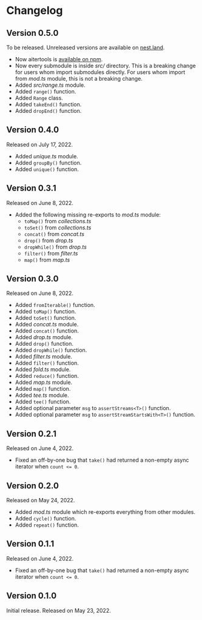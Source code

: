 <!-- deno-fmt-ignore-file -->

Changelog
=========

Version 0.5.0
-------------

To be released.  Unreleased versions are available on [nest.land].

 -  Now aitertools is [available on npm].
 -  Now every submodule is inside *src/* directory.  This is a breaking change
    for users whom import submodules directly.  For users whom import from
    *mod.ts* module, this is not a breaking change.
 -  Added *src/range.ts* module.
 -  Added `range()` function.
 -  Added `Range` class.
 -  Added `takeEnd()` function.
 -  Added `dropEnd()` function.

[available on npm]: https://www.npmjs.com/package/aitertools


Version 0.4.0
-------------

Released on July 17, 2022.

 -  Added *unique.ts* module.
 -  Added `groupBy()` function.
 -  Added `unique()` function.


Version 0.3.1
-------------

Released on June 8, 2022.

 -  Added the following missing re-exports to *mod.ts* module:
     -  `toMap()` from *collections.ts*
     -  `toSet()` from *collections.ts*
     -  `concat()` from *concat.ts*
     -  `drop()` from *drop.ts*
     -  `dropWhile()` from *drop.ts*
     -  `filter()` from *filter.ts*
     -  `map()` from *map.ts*


Version 0.3.0
-------------

Released on June 8, 2022.

 -  Added `fromIterable()` function.
 -  Added `toMap()` function.
 -  Added `toSet()` function.
 -  Added *concat.ts* module.
 -  Added `concat()` function.
 -  Added *drop.ts* module.
 -  Added `drop()` function.
 -  Added `dropWhile()` function.
 -  Added *filter.ts* module.
 -  Added `filter()` function.
 -  Added *fold.ts* module.
 -  Added `reduce()` function.
 -  Added *map.ts* module.
 -  Added `map()` function.
 -  Added *tee.ts* module.
 -  Added `tee()` function.
 -  Added optional parameter `msg` to `assertStreams<T>()` function.
 -  Added optional parameter `msg` to `assertStreamStartsWith<T>()` function.


Version 0.2.1
-------------

Released on June 4, 2022.

 -  Fixed an off-by-one bug that `take()` had returned a non-empty async
    iterator when `count <= 0`.


Version 0.2.0
-------------

Released on May 24, 2022.

 -  Added *mod.ts* module which re-exports everything from other modules.
 -  Added `cycle()` function.
 -  Added `repeat()` function.


Version 0.1.1
-------------

Released on June 4, 2022.

 -  Fixed an off-by-one bug that `take()` had returned a non-empty async
    iterator when `count <= 0`.


Version 0.1.0
-------------

Initial release.  Released on May 23, 2022.


[nest.land]: https://nest.land/package/aitertools
